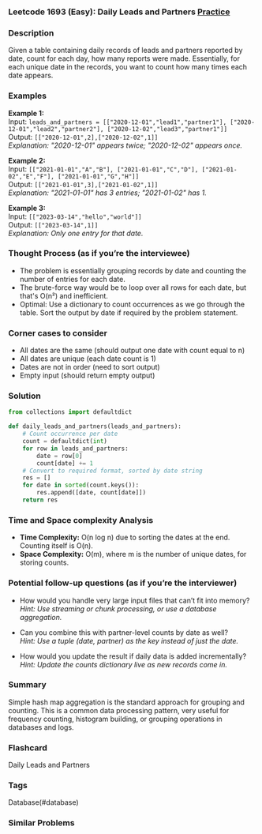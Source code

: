### Leetcode 1693 (Easy): Daily Leads and Partners [Practice](https://leetcode.com/problems/daily-leads-and-partners)

### Description  
Given a table containing daily records of leads and partners reported by date, count for each day, how many reports were made. Essentially, for each unique date in the records, you want to count how many times each date appears.

### Examples  

**Example 1:**  
Input: `leads_and_partners = [["2020-12-01","lead1","partner1"], ["2020-12-01","lead2","partner2"], ["2020-12-02","lead3","partner1"]]`  
Output: `[["2020-12-01",2],["2020-12-02",1]]`  
*Explanation: "2020-12-01" appears twice; "2020-12-02" appears once.*

**Example 2:**  
Input: `[["2021-01-01","A","B"], ["2021-01-01","C","D"], ["2021-01-02","E","F"], ["2021-01-01","G","H"]]`  
Output: `[["2021-01-01",3],["2021-01-02",1]]`  
*Explanation: "2021-01-01" has 3 entries; "2021-01-02" has 1.*

**Example 3:**  
Input: `[["2023-03-14","hello","world"]]`  
Output: `[["2023-03-14",1]]`  
*Explanation: Only one entry for that date.*

### Thought Process (as if you’re the interviewee)  
- The problem is essentially grouping records by date and counting the number of entries for each date.
- The brute-force way would be to loop over all rows for each date, but that's O(n²) and inefficient.
- Optimal: Use a dictionary to count occurrences as we go through the table. Sort the output by date if required by the problem statement.

### Corner cases to consider  
- All dates are the same (should output one date with count equal to n)
- All dates are unique (each date count is 1)
- Dates are not in order (need to sort output)
- Empty input (should return empty output)

### Solution

```python
from collections import defaultdict

def daily_leads_and_partners(leads_and_partners):
    # Count occurrence per date
    count = defaultdict(int)
    for row in leads_and_partners:
        date = row[0]
        count[date] += 1
    # Convert to required format, sorted by date string
    res = []
    for date in sorted(count.keys()):
        res.append([date, count[date]])
    return res
```

### Time and Space complexity Analysis  
- **Time Complexity:** O(n log n) due to sorting the dates at the end. Counting itself is O(n).  
- **Space Complexity:** O(m), where m is the number of unique dates, for storing counts.

### Potential follow-up questions (as if you’re the interviewer)  

- How would you handle very large input files that can’t fit into memory?  
  *Hint: Use streaming or chunk processing, or use a database aggregation.*

- Can you combine this with partner-level counts by date as well?  
  *Hint: Use a tuple (date, partner) as the key instead of just the date.*

- How would you update the result if daily data is added incrementally?  
  *Hint: Update the counts dictionary live as new records come in.*

### Summary
Simple hash map aggregation is the standard approach for grouping and counting. This is a common data processing pattern, very useful for frequency counting, histogram building, or grouping operations in databases and logs.


### Flashcard
Daily Leads and Partners

### Tags
Database(#database)

### Similar Problems
